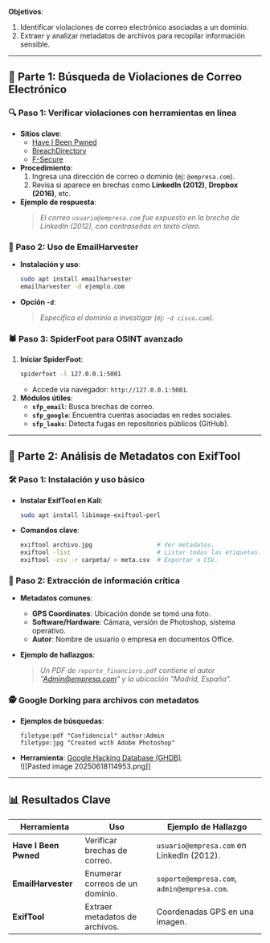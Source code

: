 **Objetivos**:  
1. Identificar violaciones de correo electrónico asociadas a un dominio.  
2. Extraer y analizar metadatos de archivos para recopilar información sensible.  

---

## **📌 Parte 1: Búsqueda de Violaciones de Correo Electrónico**  
### **🔍 Paso 1: Verificar violaciones con herramientas en línea**  
- **Sitios clave**:  
  - [Have I Been Pwned](https://haveibeenpwned.com/)  
  - [BreachDirectory](https://breachdirectory.org/)  
  - [F-Secure](https://www.f-secure.com/en/home/free-tools/breach-checker)  
- **Procedimiento**:  
  1. Ingresa una dirección de correo o dominio (ej: `@empresa.com`).  
  2. Revisa si aparece en brechas como **LinkedIn (2012)**, **Dropbox (2016)**, etc.  
- **Ejemplo de respuesta**:  
  > *El correo `usuario@empresa.com` fue expuesto en la brecha de LinkedIn (2012), con contraseñas en texto claro.*  

### **📧 Paso 2: Uso de EmailHarvester**  
- **Instalación y uso**:  
  ```bash
  sudo apt install emailharvester
  emailharvester -d ejemplo.com
  ```
- **Opción `-d`**:  
  > *Especifica el dominio a investigar (ej: `-d cisco.com`).*  

### **🕷️ Paso 3: SpiderFoot para OSINT avanzado**  
1. **Iniciar SpiderFoot**:  
   ```bash
   spiderfoot -l 127.0.0.1:5001
   ```
   - Accede via navegador: `http://127.0.0.1:5001`.  
2. **Módulos útiles**:  
   - **`sfp_email`**: Busca brechas de correo.  
   - **`sfp_google`**: Encuentra cuentas asociadas en redes sociales.  
   - **`sfp_leaks`**: Detecta fugas en repositorios públicos (GitHub).  

---

## **📂 Parte 2: Análisis de Metadatos con ExifTool**  
### **🛠️ Paso 1: Instalación y uso básico**  
- **Instalar ExifTool en Kali**:  
  ```bash
  sudo apt install libimage-exiftool-perl
  ```
- **Comandos clave**:  
  ```bash
  exiftool archivo.jpg                  # Ver metadatos.
  exiftool -list                        # Listar todas las etiquetas.
  exiftool -csv -r carpeta/ > meta.csv  # Exportar a CSV.
  ```

### **🔎 Paso 2: Extracción de información crítica**  
- **Metadatos comunes**:  
  - **GPS Coordinates**: Ubicación donde se tomó una foto.  
  - **Software/Hardware**: Cámara, versión de Photoshop, sistema operativo.  
  - **Autor**: Nombre de usuario o empresa en documentos Office.  

- **Ejemplo de hallazgos**:  
  > *Un PDF de `reporte_financiero.pdf` contiene el autor "Admin@empresa.com" y la ubicación "Madrid, España".*  

### **🕵️ Google Dorking para archivos con metadatos**  
- **Ejemplos de búsquedas**:  
  ```text
  filetype:pdf "Confidencial" author:Admin
  filetype:jpg "Created with Adobe Photoshop"  
  ```
- **Herramienta**: [Google Hacking Database (GHDB)](https://www.exploit-db.com/google-hacking-database).  
![[Pasted image 20250618114953.png]]
---

## **📊 Resultados Clave**  
| **Herramienta**       | **Uso**                                  | **Ejemplo de Hallazgo**                     |  
|-----------------------|------------------------------------------|--------------------------------------------|  
| **Have I Been Pwned** | Verificar brechas de correo.             | `usuario@empresa.com` en LinkedIn (2012).  |  
| **EmailHarvester**    | Enumerar correos de un dominio.          | `soporte@empresa.com`, `admin@empresa.com`.|  
| **ExifTool**          | Extraer metadatos de archivos.           | Coordenadas GPS en una imagen.             |  
